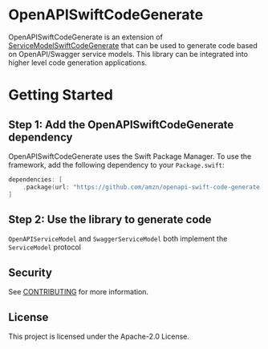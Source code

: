 # OpenAPISwiftCodeGenerate
OpenAPISwiftCodeGenerate is an extension of [ServiceModelSwiftCodeGenerate]() that can be used to generate code based on OpenAPI/Swagger service models. This library can be integrated into higher level code generation applications.

# Getting Started

## Step 1: Add the OpenAPISwiftCodeGenerate dependency

OpenAPISwiftCodeGenerate uses the Swift Package Manager. To use the framework, add the following dependency
to your `Package.swift`:

```swift
dependencies: [
    .package(url: "https://github.com/amzn/openapi-swift-code-generate.git", .upToNextMajor(from: "0.1.0"))
]
```

## Step 2: Use the library to generate code
`OpenAPIServiceModel` and `SwaggerServiceModel` both implement the `ServiceModel` protocol
## Security

See [CONTRIBUTING](CONTRIBUTING.md#security-issue-notifications) for more information.

## License

This project is licensed under the Apache-2.0 License.

